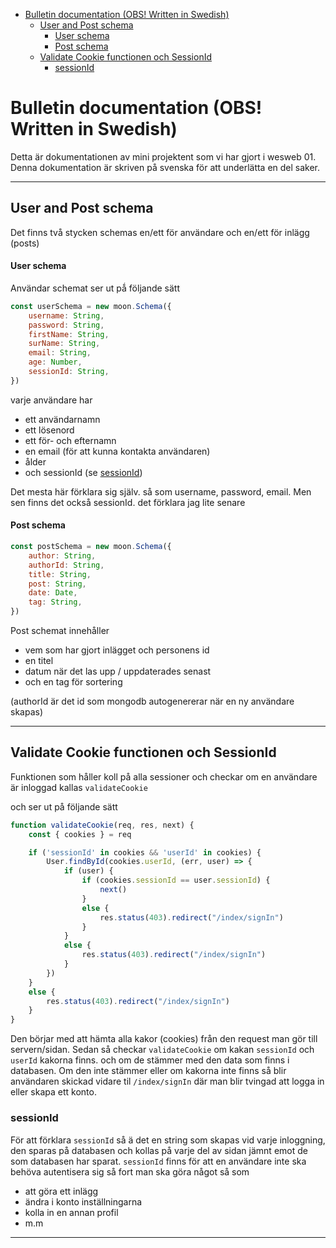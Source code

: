 - [Bulletin documentation (OBS! Written in Swedish)](#bulletin-documentation-obs-written-in-swedish)
  - [User and Post schema](#user-and-post-schema)
      - [User schema](#user-schema)
      - [Post schema](#post-schema)
  - [Validate Cookie functionen och SessionId](#validate-cookie-functionen-och-sessionid)
    - [sessionId](#sessionid)

# Bulletin documentation (OBS! Written in Swedish)
Detta är dokumentationen av mini projektent som vi har gjort i wesweb 01.
Denna dokumentation är skriven på svenska för att underlätta en del saker.

---
## User and Post schema
Det finns två stycken schemas en/ett för användare och en/ett för inlägg (posts)


####  User schema
Användar schemat ser ut pǻ följande sätt

```javascript
const userSchema = new moon.Schema({
    username: String,
    password: String,
    firstName: String,
    surName: String,
    email: String,
    age: Number,
    sessionId: String,
})
```
varje användare har
- ett användarnamn
- ett lösenord
- ett för- och efternamn
- en email (för att kunna kontakta användaren)
- ålder
- och sessionId (se [sessionId](#sessionid))

Det mesta här förklara sig själv. så som username, password, email.
Men sen finns det också sessionId. det förklara jag lite senare

#### Post schema
```javascript
const postSchema = new moon.Schema({
    author: String,
    authorId: String,
    title: String,
    post: String,
    date: Date,
    tag: String,
})
```
Post schemat innehåller
- vem som har gjort inlägget och personens id
- en titel
- datum när det las upp / uppdaterades senast
- och en tag för sortering

(authorId är det id som mongodb autogenererar när en ny användare skapas)

---

## Validate Cookie functionen och SessionId
Funktionen som håller koll på alla sessioner och checkar om en användare är inloggad kallas
`validateCookie`

och ser ut på följande sätt

```javascript
function validateCookie(req, res, next) {
    const { cookies } = req

    if ('sessionId' in cookies && 'userId' in cookies) {
        User.findById(cookies.userId, (err, user) => {
            if (user) {
                if (cookies.sessionId == user.sessionId) {
                    next()
                }
                else {
                    res.status(403).redirect("/index/signIn")
                }
            }
            else {
                res.status(403).redirect("/index/signIn")
            }
        })
    }
    else {
        res.status(403).redirect("/index/signIn")
    }
}
```

Den börjar med att hämta alla kakor (cookies) från den request man gör till servern/sidan. Sedan så checkar `validateCookie` om kakan `sessionId` och `userId` kakorna finns. och om de stämmer med den data som finns i databasen. Om den inte stämmer eller om kakorna inte finns så blir användaren skickad vidare til `/index/signIn` där man blir tvingad att logga in eller skapa ett konto. 

### sessionId
För att förklara `sessionId` så ä det en string som skapas vid varje inloggning, den sparas på databasen och kollas på varje del av sidan jämnt emot de som databasen har sparat. `sessionId` finns för att en användare inte ska behöva autentisera sig så fort man ska göra något så som
- att göra ett inlägg
- ändra i konto inställningarna
- kolla in en annan profil
- m.m
---
